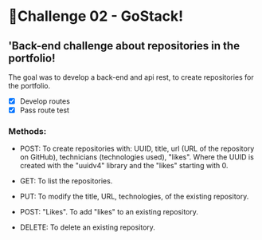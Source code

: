 # 🚀Challenge 02 - GoStack!

## 'Back-end challenge about repositories in the portfolio!
The goal was to develop a back-end and api rest, to create repositories for the portfolio.
-[X] Develop routes
-[X] Pass route test

### Methods:
- POST: To create repositories with: UUID, title, url (URL of the repository on GitHub), technicians (technologies used), "likes". Where the UUID is created with the "uuidv4" library and the "likes" starting with 0.

- GET: To list the repositories.

- PUT: To modify the title, URL, technologies, of the existing repository.

- POST: "Likes". To add "likes" to an existing repository.

- DELETE: To delete an existing repository.

